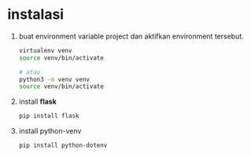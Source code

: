 # instalasi

1. buat environment variable project dan aktifkan environment tersebut.

   ```bash
   virtualenv venv
   source venv/bin/activate
   
   # atau
   python3 -m venv venv
   source venv/bin/activate
   ```

2. install **flask**

   ```bash
   pip install flask
   ```

3. install python-venv

   ```bash
   pip install python-dotenv
   ```

   